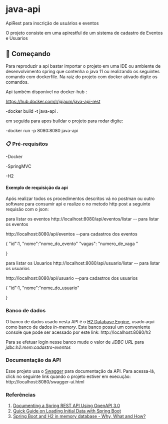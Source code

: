 # java-api
ApiRest para inscrição de usuários e eventos 


O projeto consiste em uma apirestful de um sistema de cadastro de Eventos e Usuarios 

## 🚀 Começando

Para reproduzir a api bastar importar o projeto em uma IDE ou ambiente de desenvolvimento spring que contenha o java 11 ou realizando os seguintes comando com dockerfile. 
Na raiz do projeto com docker ativado digite os comandos. 

Api também disponível no docker-hub : 

https://hub.docker.com/r/jgjaum/java-api-rest

-docker build -t java-api . 

em seguida para apos buildar o projeto para rodar digite: 

-docker run -p 8080:8080 java-api 

### 📋 Pré-requisitos

-Docker

-SpringMVC

-H2
  

#### Exemplo de requisição da api 

Após realizar todos os procedimentos descritos vá no postman ou outro software para consumir api e realize o no metodo http post  a seguinte requisão com o json:

para listar os eventos 
http://localhost:8080/api/eventos/listar  -- para listar os eventos 

http://localhost:8080/api/eventos --para cadastros dos eventos 
       
 
 {
    "id":1,
    "nome":"nome_do_evento"
    "vagas": "numero_de_vaga "
    

}

para listar os Usuarios
http://localhost:8080/api/usuario/listar  -- para listar os usuarios

http://localhost:8080/api/usuario --para cadastros dos usuarios
    
 
   {
    "id":1,
    "nome":"nome_do_usuario" 

}

### Banco de dados
O banco de dados usado nesta API é o [H2 Database Engine](https://www.h2database.com/), usado aqui como banco de dados _in-memory_.
Este banco possui um conveniente console que pode ser acessado por este link:
http://localhost:8080/h2

Para se efetuar login nesse banco mude o valor de _JDBC URL_ para _jdbc:h2:mem:cadastro-eventos_ 

### Documentação da API
Esse projeto usa o [Swagger](https://swagger.io/) para documentação da API. 
Para acessa-lá, click no seguinte link quando o projeto estiver em execução: 
http://localhost:8080/swagger-ui.html

### Referências
1. [Documenting a Spring REST API Using OpenAPI 3.0](https://www.baeldung.com/spring-rest-openapi-documentation)
1. [Quick Guide on Loading Initial Data with Spring Boot](https://www.baeldung.com/spring-boot-data-sql-and-schema-sql)
1. [Spring Boot and H2 in memory database - Why, What and How?](https://www.springboottutorial.com/spring-boot-and-h2-in-memory-database)
